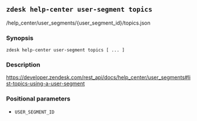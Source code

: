 ## `zdesk help-center user-segment topics`

/help_center/user_segments/{user_segment_id}/topics.json

### Synopsis

    zdesk help-center user-segment topics [ ... ]

### Description

https://developer.zendesk.com/rest_api/docs/help_center/user_segments#list-topics-using-a-user-segment

### Positional parameters

* `USER_SEGMENT_ID`

